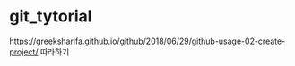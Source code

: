 # git_tytorial
https://greeksharifa.github.io/github/2018/06/29/github-usage-02-create-project/ 따라하기
